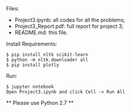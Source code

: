 Files:
- Project3.ipynb: all codes for all the problems;
- Project3_Report.pdf: full report for project 3;
- README.md: this file.

Install Requirements:
```
$ pip install nltk scikit-learn
$ python -m nltk.downloader all
$ pip install plotly
```

Run:
```
$ jupyter notebook
Open Project3.ipynb and click Cell -> Run All
```

** Please use Python 2.7 **
